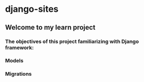 # django-sites
## Welcome to my learn project
### The objectives of this project familiarizing with Django framework:
### Models
### Migrations
